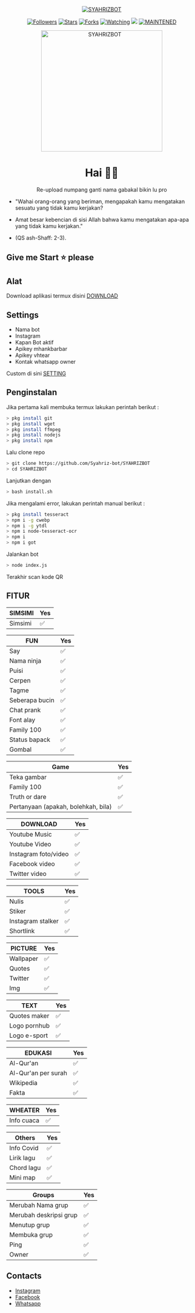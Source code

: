 </p>
<p align="center">
<a href="#"><img title="SYAHRIZBOT" src="https://img.shields.io/badge/SYAHRIZBOT-green?colorA=%23ff0000&colorB=%23017e40&style=for-the-badge"></a>
<p align="center">
<a href="https://github.com/Syahmi-Bot/followers"><img title="Followers" src="https://img.shields.io/github/followers/Syahriz-Bot?color=blue&style=flat-square"></a>
<a href="https://github.com/Syahrmi-Bot/termux-whatsapp-bot/stargazers/"><img title="Stars" src="https://img.shields.io/github/stars/Syahrmi-Bot/termux-whatsapp-bot?color=red&style=flat-square"></a>
<a href="https://github.com/Syahrmi-Bot/termux-whatsapp-bot/network/members"><img title="Forks" src="https://img.shields.io/github/forks/Syahrmi-Bot/termux-whatsapp-bot?color=red&style=flat-square"></a>
<a href="https://github.com/Syahrmi-Bot/termux-whatsapp-bot/watchers"><img title="Watching" src="https://img.shields.io/github/watchers/Syahrmi-Bot/termux-whatsapp-bot?label=Watchers&color=blue&style=flat-square"></a>
<a href="https://hits.seeyoufarm.com"><img src="https://hits.seeyoufarm.com/api/count/incr/badge.svg?url=https%3A%2F%2Fgithub.com%2FSyahriz-Bot%2Ftermux-whatsapp-bot&count_bg=%2379C83D&title_bg=%23555555&icon=probot.svg&icon_color=%2300FF6D&title=hits&edge_flat=false"/></a>
<a href="#"><img title="MAINTENED" src="https://img.shields.io/badge/MAINTENED-YES-blue.svg"></a>
</p>

<div align="center">
    <img alt="SYAHRIZBOT" src ="https://user-images.githubusercontent.com/76637109/103412654-35de7c80-4bb1-11eb-981a-eb2353685731.jpg" width="320">

# Hai 👋🏻

Re-upload numpang ganti nama gabakal bikin lu pro
</div>

* "Wahai orang-orang yang beriman, mengapakah kamu mengatakan sesuatu yang tidak kamu kerjakan?

* Amat besar kebencian di sisi Allah bahwa kamu mengatakan apa-apa yang tidak kamu kerjakan."

* (QS ash-Shaff: 2-3).

## Give me Start ⭐ please

## Alat

Download aplikasi termux disini [DOWNLOAD](https://play.google.com/store/apps/details?id=com.termux) 


## Settings

* Nama bot
* Instagram
* Kapan Bot aktif
* Apikey mhankbarbar
* Apikey vhtear
* Kontak whatsapp owner

Custom di sini [SETTING](https://github.com/mrfzvx12/Arelbot/blob/master/index.js/#L13)


## Penginstalan

Jika pertama kali membuka termux lakukan perintah berikut :
```bash
> pkg install git
> pkg install wget
> pkg install ffmpeg
> pkg install nodejs
> pkg install npm
```
Lalu clone repo
```bash
> git clone https://github.com/Syahriz-bot/SYAHRIZBOT
> cd SYAHRIZBOT
```
Lanjutkan dengan
```bash
> bash install.sh
```
Jika mengalami error, lakukan perintah manual berikut :
```bash
> pkg install tesseract
> npm i -g cwebp
> npm i -g ytdl
> npm i node-tesseract-ocr
> npm i
> npm i got
```
Jalankan bot
```bash
> node index.js
```
Terakhir scan kode QR



## FITUR

| SIMSIMI |Yes|
| ------------- | ------------- |
| Simsimi |✅|

| FUN |Yes|
| ------------- | ------------- |
| Say|✅|
| Nama ninja|✅|
| Puisi|✅|
| Cerpen|✅|
| Tagme|✅|
| Seberapa bucin|✅|
| Chat prank|✅|
| Font alay|✅|
| Family 100|✅|
| Status bapack|✅|
| Gombal|✅|


| Game |Yes|
| ------------- | ------------- |
| Teka gambar|✅|
| Family 100|✅|
| Truth or dare|✅|
| Pertanyaan (apakah, bolehkah, bila)|✅|


| DOWNLOAD |Yes|
| ------------- | ------------- |
| Youtube Music |✅|
| Youtube Video |✅|
| Instagram foto/video |✅|
| Facebook video |✅|
| Twitter video |✅|


| TOOLS |Yes|
| ------------- | ------------- |
| Nulis|✅|
| Stiker|✅|
| Instagram stalker|✅|
| Shortlink|✅|


| PICTURE |Yes|
| ------------- | ------------- |
| Wallpaper|✅|
| Quotes|✅|
| Twitter|✅|
| Img|✅|


| TEXT |Yes|
| ------------- | ------------- |
| Quotes maker|✅|
| Logo pornhub|✅|
| Logo e-sport|✅|


| EDUKASI |Yes|
| ------------- | ------------- |
| Al-Qur'an|✅|
| Al-Qur'an per surah|✅|
| Wikipedia|✅|
| Fakta|✅|


| WHEATER |Yes|
| ------------- | ------------- |
| Info cuaca |✅|


| Others |Yes|
| ------------- | ------------- |
| Info Covid|✅|
| Lirik lagu|✅|
| Chord lagu|✅|
| Mini map|✅|


| Groups |Yes|
| ------------- | ------------- |
| Merubah Nama grup|✅|
| Merubah deskripsi grup|✅|
| Menutup grup|✅|
| Membuka grup|✅|
| Ping|✅|
| Owner|✅|



## Contacts
* [Instagram](https://www.instagram.com/_.riz.s/)
* [Facebook](https://www.facebook.com/fifsyaw/)
* [Whatsapp](https://wa.me/60199278182)
